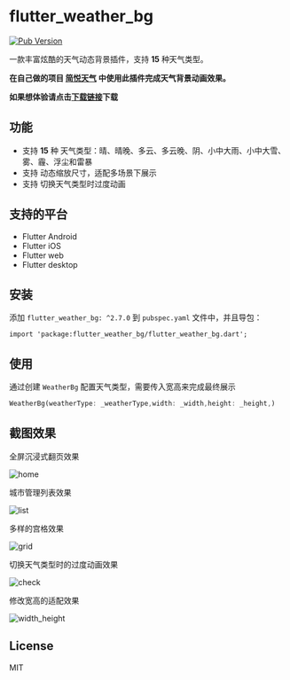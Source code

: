 # flutter_weather_bg

[![Pub Version](https://img.shields.io/pub/v/flutter_weather_bg?style=plastic)](https://pub.flutter-io.cn/packages/flutter_weather_bg)

一款丰富炫酷的天气动态背景插件，支持 **15** 种天气类型。

**在自己做的项目 [简悦天气](https://github.com/xiaweizi/SimplicityWeather) 中使用此插件完成天气背景动画效果。**

**如果想体验请点击[下载链接](http://xiaweizi.top/SimplicityWeather-2_6.apk)下载**

## 功能

- 支持 **15** 种 天气类型：晴、晴晚、多云、多云晚、阴、小中大雨、小中大雪、雾、霾、浮尘和雷暴
- 支持 动态缩放尺寸，适配多场景下展示
- 支持 切换天气类型时过度动画

## 支持的平台

- Flutter Android
- Flutter iOS
- Flutter web
- Flutter desktop

## 安装

添加 `flutter_weather_bg: ^2.7.0` 到 `pubspec.yaml` 文件中，并且导包：

```dar
import 'package:flutter_weather_bg/flutter_weather_bg.dart';
```

## 使用

通过创建 `WeatherBg` 配置天气类型，需要传入宽高来完成最终展示

```dart
WeatherBg(weatherType: _weatherType,width: _width,height: _height,)
```

## 截图效果

全屏沉浸式翻页效果

![home](https://p6-juejin.byteimg.com/tos-cn-i-k3u1fbpfcp/92cbc9dbbd19419793ffec0e9f04457b~tplv-k3u1fbpfcp-zoom-1.image)


城市管理列表效果

![list](https://p1-juejin.byteimg.com/tos-cn-i-k3u1fbpfcp/e6076f6ca3af4d3a8778313006ab9663~tplv-k3u1fbpfcp-zoom-1.image)


多样的宫格效果

![grid](https://p3-juejin.byteimg.com/tos-cn-i-k3u1fbpfcp/d2e396e151764a7e8f86e798282833b9~tplv-k3u1fbpfcp-zoom-1.image)


切换天气类型时的过度动画效果

![check](https://p9-juejin.byteimg.com/tos-cn-i-k3u1fbpfcp/5c4e75165cbb4a87b8176baa636c432d~tplv-k3u1fbpfcp-zoom-1.image)


修改宽高的适配效果

![width_height](https://p6-juejin.byteimg.com/tos-cn-i-k3u1fbpfcp/c8a4002423db4b77b0d2374f6da1c055~tplv-k3u1fbpfcp-zoom-1.image)

## License 

MIT